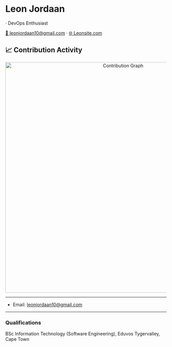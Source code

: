 # Leon Jordaan
 · DevOps Enthusiast

[📧 leonjordaan10@gmail.com](mailto:leonjordaan10@gmail.com) · [🌐 Leonsite.com](https://leonsite.com)

<!-- ────────────────────────────────────────────────────────────────────── -->
## 📈 Contribution Activity

<p align="center">
  <img src="https://github-readme-activity-graph.vercel.app/graph?username=Satsujjinn&theme=github-dark&show_indicators=true&area=true" width="720" alt="Contribution Graph" />
</p>

---

<!-- ────────────────────────────────────────────────────────────────────── -->

-  Email: [leonjordaan10@gmail.com](mailto:leonjordaan10@gmail.com)

---

<!-- ────────────────────────────────────────────────────────────────────── -->
### Qualifications

BSc Information Technology (Software Engineering), Eduvos Tygervalley, Cape Town

